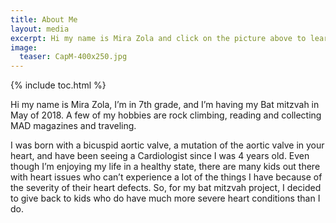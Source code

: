 ```yaml
---
title: About Me
layout: media
excerpt: Hi my name is Mira Zola and click on the picture above to learn a little bit about me!
image:
  teaser: CapM-400x250.jpg
---
```


{% include toc.html %}


<p>Hi my name is Mira Zola, I’m in 7th grade, and I’m having my Bat mitzvah in May of 2018. A few of my hobbies are rock climbing, reading and collecting MAD magazines and traveling.</p>

<p>I was born with a bicuspid aortic valve, a mutation of the aortic valve in your heart, and have been seeing a Cardiologist since I was 4 years old. Even though I’m enjoying my life in a healthy state, there are many kids out there with heart issues who can’t experience a lot of the things I have because of the severity of their heart defects. So, for my bat mitzvah project, I decided to give back to kids who do have much more severe heart conditions than I do.


